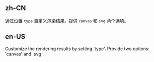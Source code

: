 ## zh-CN

通过设置 `type` 自定义渲染结果。提供 `canvas` 和 `svg` 两个选项。

## en-US

Customize the rendering results by setting 'type'. Provide two options: 'canvas' and' svg '.
